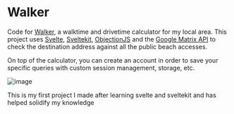 # Walker

Code for [Walker](https://walker.parkergagliano.com), a walktime and drivetime calculator for my local area. This project uses [Svelte](https://svelte.dev/), [Sveltekit](https://kit.svelte.dev/), [ObjectionJS](https://vincit.github.io/objection.js/) and the [Google Matrix API](https://developers.google.com/maps/documentation/distance-matrix/overview) to check the destination address against all the public beach accesses.

On top of the calculator, you can create an account in order to save your specific queries with custom session management, storage, etc.

![image](https://user-images.githubusercontent.com/20826285/212783188-4c34119f-1a87-4859-b58f-74cb0e9af777.png)

This is my first project I made after learning svelte and sveltekit and has helped solidify my knowledge
